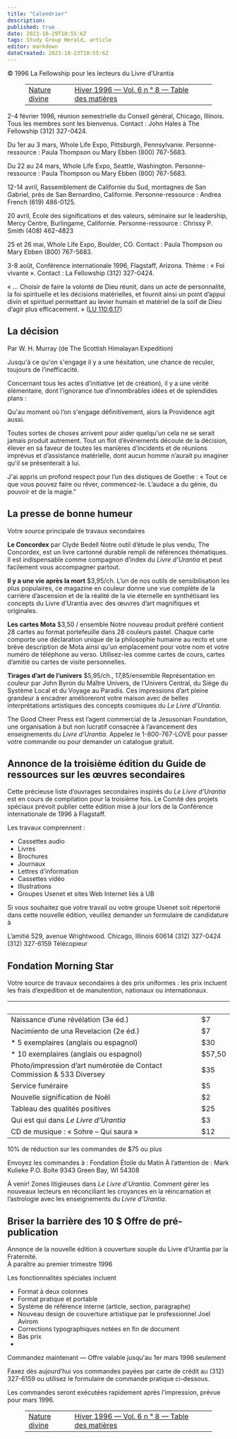 ```yaml
---
title: "Calendrier"
description: 
published: true
date: 2023-10-29T10:55:6Z
tags: Study Group Herald, article
editor: markdown
dateCreated: 2023-10-23T10:55:6Z
---
```


<p class="v-card v-sheet theme--light grey lighten-3 px-2">© 1996 La Fellowship pour les lecteurs du Livre d’Urantia</p>
<figure class="table chapter-navigator">
  <table>
    <tbody>
      <tr>
        <td>
        <a href="/fr/article/Janet_Farrington/Divine_Nature">
          <span class="mdi mdi-arrow-left-drop-circle"></span><span class="pl-2">Nature divine</span>
        </a>
        </td>
        <td>
        <a href="/fr/index/articles_study_group_herald#hiver-1996-vol-6-n-°-8">
          <span class="mdi mdi-book-open-variant"></span><span class="pl-2">Hiver 1996 — Vol. 6 n ° 8 — Table des matières</span>
        </a>
        </td>
        <td>
        </td>
      </tr>
    </tbody>
  </table>
</figure>



2-4 février 1996, réunion semestrielle du Conseil général, Chicago, Illinois. Tous les membres sont les bienvenus. Contact : John Hales à The Fellowship (312) 327-0424.

Du 1er au 3 mars, Whole Life Expo, Pittsburgh, Pennsylvanie. Personne-ressource : Paula Thompson ou Mary Ebben (800) 767-5683.

Du 22 au 24 mars, Whole Life Expo, Seattle, Washington. Personne-ressource : Paula Thompson ou Mary Ebben (800) 767-5683.

12-14 avril, Rassemblement de Californie du Sud, montagnes de San Gabriel, près de San Bernardino, Californie. Personne-ressource : Andrea French (619) 486-0125.

20 avril, École des significations et des valeurs, séminaire sur le leadership, Mercy Centre, Burlingame, Californie. Personne-ressource : Chrissy P. Smith (408) 462-4823

25 et 26 mai, Whole Life Expo, Boulder, CO. Contact : Paula Thompson ou Mary Ebben (800) 767-5683.

3-8 août, Conférence internationale 1996, Flagstaff, Arizona. Thème : « Foi vivante ». Contact : La Fellowship (312) 327-0424.

« ... Choisir de faire la volonté de Dieu réunit, dans un acte de personnalité, la foi spirituelle et les décisions matérielles, et fournit ainsi un point d’appui divin et spirituel permettant au levier humain et matériel de la soif de Dieu d’agir plus efficacement. » (<a id="a48_270"></a>[LU 110:6.17](/fr/The_Urantia_Book/110#p6_17))

## La décision

Par W. H. Murray (de The Scottish Himalayan Expedition)

Jusqu'à ce qu'on s'engage
il y a une hésitation, une chance de reculer, 
toujours de l’inefficacité.

Concernant tous les actes d’initiative (et de création), 
il y a une vérité élémentaire, 
dont l’ignorance tue d’innombrables idées 
et de splendides plans :

Qu'au moment où l’on s'engage définitivement, 
alors la Providence agit aussi.

Toutes sortes de choses arrivent pour aider quelqu'un
cela ne se serait jamais produit autrement.
Tout un flot d’événements découle de la décision, 
élever en sa faveur de toutes les manières
d’incidents et de réunions imprévus et d’assistance matérielle, 
dont aucun homme n’aurait pu imaginer qu'il se présenterait à lui.

J'ai appris un profond respect pour l’un des distiques de Goethe :
« Tout ce que vous pouvez faire ou rêver, commencez-le.
L’audace a du génie, du pouvoir et de la magie."

## La presse de bonne humeur

Votre source principale de travaux secondaires

**Le Concordex**
par Clyde Bedell
Notre outil d’étude le plus vendu, The Concordex, est un livre cartonné durable rempli de références thématiques. Il est indispensable comme compagnon d’index du _Livre d’Urantia_ et peut facilement vous accompagner partout.

**Il y a une vie après la mort** \$3,95/ch.
L’un de nos outils de sensibilisation les plus populaires, ce magazine en couleur donne une vue complète de la carrière d’ascension et de la réalité de la vie éternelle en synthétisant les concepts du Livre d’Urantia avec des œuvres d’art magnifiques et originales.

**Les cartes Mota** \$3,50 / ensemble 
Notre nouveau produit préféré contient 28 cartes au format portefeuille dans 28 couleurs pastel. Chaque carte comporte une déclaration unique de la philosophie humaine au recto et une brève description de Mota ainsi qu'un emplacement pour votre nom et votre numéro de téléphone au verso. Utilisez-les comme cartes de cours, cartes d’amitié ou cartes de visite personnelles.

**Tirages d’art de l’univers** \$5,95/ch., 17,85/ensemble
Représentation en couleur par John Byron du Maître Univers, de l’Univers Central, du Siège du Système Local et du Voyage au Paradis. Ces impressions d’art pleine grandeur à encadrer amélioreront votre maison avec de belles interprétations artistiques des concepts cosmiques du _Le Livre d’Urantia_.

The Good Cheer Press est l’agent commercial de la Jesusonian Foundation, une organisation à but non lucratif consacrée à l’avancement des enseignements du _Livre d’Urantia_. Appelez le 1-800-767-LOVE pour passer votre commande ou pour demander un catalogue gratuit.


## Annonce de la troisième édition du Guide de ressources sur les œuvres secondaires

Cette précieuse liste d’ouvrages secondaires inspirés du _Le Livre d’Urantia_ est en cours de compilation pour la troisième fois. Le Comité des projets spéciaux prévoit publier cette édition mise à jour lors de la Conférence internationale de 1996 à Flagstaff.

Les travaux comprennent :

- Cassettes audio
- Livres
- Brochures
- Journaux
- Lettres d’information
- Cassettes vidéo
- Illustrations
- Groupes Usenet et sites Web Internet liés à UB

Si vous souhaitez que votre travail ou votre groupe Usenet soit répertorié dans cette nouvelle édition, veuillez demander un formulaire de candidature à 

L’amitié
529, avenue Wrightwood.
Chicago, Illinois 60614
(312) 327-0424
(312) 327-6159 Télécopieur

## Fondation Morning Star

Votre source de travaux secondaires à des prix uniformes : les prix incluent les frais d’expédition et de manutention, nationaux ou internationaux.

&nbsp; | &nbsp;
--- | ---
Naissance d’une révélation (3e éd.) | \$7
Nacimiento de una Revelacion (2e éd.) | \$7
\* 5 exemplaires (anglais ou espagnol) | \$30
\* 10 exemplaires (anglais ou espagnol) | \$57,50
Photo/impression d’art numérotée de Contact Commission & 533 Diversey | \$35
Service funéraire | \$5
Nouvelle signification de Noël | \$2
Tableau des qualités positives | \$25
Qui est qui dans _Le Livre d’Urantia_ | \$3
CD de musique : « Sohre – Qui saura » | \$12

10\% de réduction sur les commandes de $\$ 75$ ou plus

Envoyez les commandes à :
Fondation Étoile du Matin
À l’attention de : Mark Kulieke
P.O. Boîte 9343
Green Bay, WI 54308

À venir! Zones litigieuses dans _Le Livre d’Urantia_. Comment gérer les nouveaux lecteurs en réconciliant les croyances en la réincarnation et l’astrologie avec les enseignements du _Livre d’Urantia_.

## Briser la barrière des 10 $ Offre de pré-publication

Annonce de la nouvelle édition à couverture souple du Livre d’Urantia par la Fraternité. <br> À paraître au premier trimestre 1996

Les fonctionnalités spéciales incluent
- Format à deux colonnes
- Format pratique et portable
- Système de référence interne (article, section, paragraphe)
- Nouveau design de couverture artistique par le professionnel Joel Avirom
- Corrections typographiques notées en fin de document
- Bas prix
- 
Commandez maintenant — Offre valable jusqu'au 1er mars 1996 seulement

Faxez dès aujourd’hui vos commandes payées par carte de crédit au (312) 327-6159 ou utilisez le formulaire de commande pratique ci-dessous.

Les commandes seront exécutées rapidement après l’impression, prévue pour mars 1996.






<figure class="table chapter-navigator">
  <table>
    <tbody>
      <tr>
        <td>
        <a href="/fr/article/Janet_Farrington/Divine_Nature">
          <span class="mdi mdi-arrow-left-drop-circle"></span><span class="pl-2">Nature divine</span>
        </a>
        </td>
        <td>
        <a href="/fr/index/articles_study_group_herald#hiver-1996-vol-6-n-°-8">
          <span class="mdi mdi-book-open-variant"></span><span class="pl-2">Hiver 1996 — Vol. 6 n ° 8 — Table des matières</span>
        </a>
        </td>
        <td>
        </td>
      </tr>
    </tbody>
  </table>
</figure>
